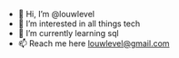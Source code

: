 - 👋 Hi, I’m @louwlevel
- 👀 I’m interested in all things tech
- 🌱 I’m currently learning sql
- 📫 Reach me here louwlevel@gmail.com 

<!---
louwlevel/louwlevel is a ✨ special ✨ repository because its `README.md` (this file) appears on your GitHub profile.
You can click the Preview link to take a look at your changes.
--->
